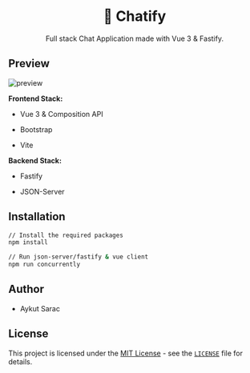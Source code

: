 
<center> <h1>💬 Chatify </h1> </center>

<center>Full stack Chat Application made with Vue 3 & Fastify.</center>

## Preview

![preview](https://i.ibb.co/5TymLTG/localhost-3000.png)

**Frontend Stack:**

* Vue 3 & Composition API

* Bootstrap

* Vite

**Backend Stack:**

* Fastify

* JSON-Server

## Installation

```bash
// Install the required packages
npm install

// Run json-server/fastify & vue client
npm run concurrently
```

## Author

* Aykut Sarac

## License

This project is licensed under the [MIT License](https://opensource.org/licenses/MIT) - see the [`LICENSE`](LICENSE) file for details.
